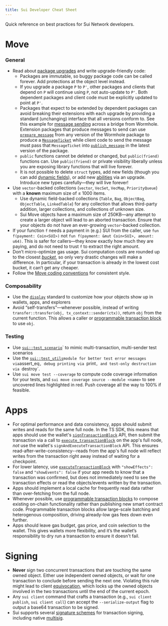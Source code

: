 ```yaml
---
title: Sui Developer Cheat Sheet
---
```


Quick reference on best practices for Sui Network developers.

# Move

### General

- Read about [package upgrades](https://docs.sui.io/build/package-upgrades) and write upgrade-friendly code:
    - Packages are immutable, so buggy package code can be called forever. Add protections at the object level instead.
    - If you upgrade a package `P` to `P'`, other packages and clients that depend on `P` will continue using `P`, not auto-update to `P'`. Both dependent packages and client code must be explicitly updated to point at `P'`.
    - Packages that expect to be extended by dependent packages can avoid breaking their extensions with each upgrade by providing a standard (unchanging) interface that all versions conform to. See this example for [message sending](https://github.com/wormhole-foundation/wormhole/blob/74dea3bf22f0e27628b432c3e9eac05c85786a99/sui/wormhole/sources/publish_message.move) across a bridge from Wormhole. Extension packages that produce messages to send can use [`prepare_message`](https://github.com/wormhole-foundation/wormhole/blob/74dea3bf22f0e27628b432c3e9eac05c85786a99/sui/wormhole/sources/publish_message.move#L68-L90) from any version of the Wormhole package to produce a [`MessageTicket`](https://github.com/wormhole-foundation/wormhole/blob/sui/integration_v2/sui/wormhole/sources/publish_message.move#L52-L66) while client code to send the message must pass that `MessageTicket` into [`publish_message`](https://github.com/wormhole-foundation/wormhole/blob/74dea3bf22f0e27628b432c3e9eac05c85786a99/sui/wormhole/sources/publish_message.move#L92-L152) in the latest version of the package.
    - `public` functions cannot be deleted or changed, but `public(friend)` functions can. Use `public(friend)` or private visibility liberally unless you are exposing library functions that will live forever.
    - It is not possible to delete `struct` types, add new fields (though you can add [dynamic fields](https://docs.sui.io/devnet/build/programming-with-objects/ch5-dynamic-fields)), or add new [abilities](https://move-language.github.io/move/abilities.html) via an upgrade. Introduce new types carefully—they will live forever!
- Use `vector`-backed collections (`vector`, `VecSet`, `VecMap`, `PriorityQueue`) with a **known** maximum size of ≤ 1000 items.
    - Use dynamic field-backed collections (`Table`, `Bag`, `ObjectBag`, `ObjectTable`, `LinkedTable`) for any collection that allows third-party addition, larger collections, and collections of unknown size.
    - Sui Move objects have a maximum size of 250KB—any attempt to create a larger object will lead to an aborted transaction. Ensure that your objects do not have an ever-growing `vector`-backed collection.
- If your function `f` needs a payment in (e.g.) SUI from the caller, use `fun f(payment: Coin<SUI>)` not `fun f(payment: &mut Coin<SUI>, amount: u64)`. This is safer for callers—they know exactly how much they are paying, and do not need to trust `f` to extract the right amount.
- Don’t micro-optimize gas usage. Sui computation costs are rounded up to the closest *[bucket](https://docs.sui.io/learn/tokenomics/gas-in-sui#gas-units)*, so only very drastic changes will make a difference. In particular, if your transaction is already in the lowest cost bucket, it can’t get any cheaper.
- Follow the [Move coding conventions](https://move-language.github.io/move/coding-conventions.html) for consistent style.

### Composability

- Use the [`display`](https://docs.sui.io/build/sui-object-display) standard to customize how your objects show up in wallets, apps, and explorers
- Avoid “self-transfers”—whenever possible, instead of writing `transfer::transfer(obj, tx_context::sender(ctx))`, return `obj` from the current function. This allows a caller or [programmable transaction block](https://docs.sui.io/build/prog-trans-ts-sdk) to use `obj`.

### Testing

- Use [`sui::test_scenario`](https://github.com/MystenLabs/sui/blob/main/crates/sui-framework/packages/sui-framework/sources/test/test_scenario.move)` to mimic multi-transaction, multi-sender test scenarios
- Use the [`sui::test_utils`](https://github.com/MystenLabs/sui/blob/main/crates/sui-framework/packages/sui-framework/sources/test/test_utils.move#L5)` module for better test error messages via `assert_eq`, debug printing via `print`, and test-only destruction via `destroy`.
- Use `sui move test --coverage` to compute code coverage information for your tests, and `sui move coverage source --module <name>` to see uncovered lines highlighted in red. Push coverage all the way to 100% if feasible.

# Apps

- For optimal performance and data consistency, apps should submit writes and reads for the same full node. In the TS SDK, this means that apps should use the wallet's [`signTransactionBlock`](https://sui-wallet-kit.vercel.app/) API, then submit the transaction via a call to [`execute_transactionBlock`](https://docs.sui.io/sui-jsonrpc#sui_executeTransactionBlock) on the app's full node, *not* use the wallet's `signAndExecuteTransactionBlock` API. This ensures read-after-write-consistency--reads from the app's full node will reflect writes from the transaction right away instead of waiting for a checkpoint.
- For lower latency, use [`executeTransactionBlock`](https://docs.sui.io/sui-jsonrpc#sui_executeTransactionBlock) with `"showEffects": false` and `"showEvents": false` if your app needs to know that a transaction was confirmed, but does not immediately need to see the transaction effects or read the objects/events written by the transaction.
- Apps should implement a local cache for frequently read data rather than over-fetching from the full node.
- Whenever possible, use [programmable transaction blocks](https://docs.sui.io/build/prog-trans-ts-sdk) to compose existing on-chain functionality rather than publishing new smart contract code. Programmable transaction blocks allow large-scale batching and heterogenous composition, driving already-low gas fees down even further.
- Apps should leave gas budget, gas price, and coin selection to the wallet. This gives wallets more flexibility, and it’s the wallet’s responsibility to dry run a transaction to ensure it doesn't fail.

# Signing

- **Never** sign two concurrent transactions that are touching the same owned object. Either use independent owned objects, or wait for one transaction to conclude before sending the next one. Violating this rule might lead to client [equivocation](https://docs.sui.io/learn/sui-glossary#equivocation), which locks up the owned objects involved in the two transactions until the end of the current epoch.
- Any `sui client` command that crafts a transaction (e.g., `sui client publish`, `sui client call`) can accept the `--serialize-output` flag to output a base64 transaction to be signed.
- Sui supports several [signature schemes](https://docs.sui.io/learn/cryptography/sui-offline-signing) for transaction signing, including native [multisig](https://docs.sui.io/learn/cryptography/sui-multisig).
